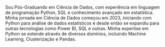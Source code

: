 Sou Pós-Graduando em Ciência de Dados, com experiência em linguagem de programação Python, SQL e conhecimento avançado em estatística. Minha jornada em Ciência de Dados começou em 2023, iniciando com Python para análise de dados estatísticos e desde então se expandiu para outras tecnologias como Power BI, SQL e outras. Minha expertise em Python se estende através de diversos domínios, incluindo  Machine Learning, Clusterização e Pandas. 

